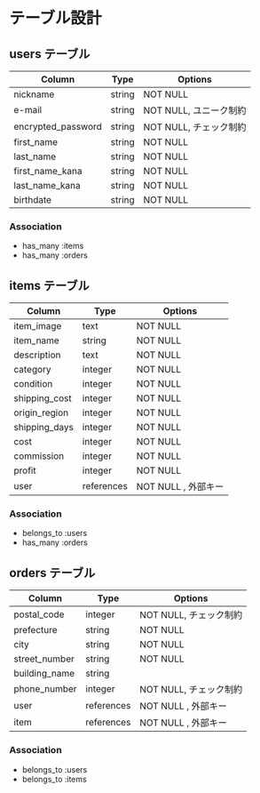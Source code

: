 # テーブル設計

## users テーブル

| Column                    | Type   | Options                |
| ------------------------- | ------ | ---------------------- |
| nickname                  | string | NOT NULL               |
| e-mail                    | string | NOT NULL, ユニーク制約  |
| encrypted_password        | string | NOT NULL, チェック制約  |
| first_name                | string | NOT NULL               |
| last_name                 | string | NOT NULL               |
| first_name_kana           | string | NOT NULL               |
| last_name_kana            | string | NOT NULL               |
| birthdate                 | string | NOT NULL               |

### Association

- has_many :items
- has_many :orders


## items テーブル

| Column                    | Type       | Options                |
| ------------------------- | ---------- | ---------------------- |
| item_image                | text       | NOT NULL               |
| item_name                 | string     | NOT NULL               |
| description               | text       | NOT NULL               |
| category                  | integer    | NOT NULL               |
| condition                 | integer    | NOT NULL               |
| shipping_cost             | integer    | NOT NULL               |
| origin_region             | integer    | NOT NULL               |
| shipping_days             | integer    | NOT NULL               |
| cost                      | integer    | NOT NULL               |
| commission                | integer    | NOT NULL               |
| profit                    | integer    | NOT NULL               |
| user                      | references | NOT NULL , 外部キー     |

### Association

- belongs_to :users
- has_many :orders


## orders テーブル

| Column                    | Type       | Options                |
| ------------------------- | ---------- | ---------------------- |
| postal_code               | integer    | NOT NULL, チェック制約  |
| prefecture                | string     | NOT NULL               |
| city                      | string     | NOT NULL               |
| street_number             | string     | NOT NULL               |
| building_name             | string     |                        |
| phone_number              | integer    | NOT NULL, チェック制約  |
| user                      | references | NOT NULL , 外部キー     |
| item                      | references | NOT NULL , 外部キー     |

### Association

- belongs_to :users
- belongs_to :items